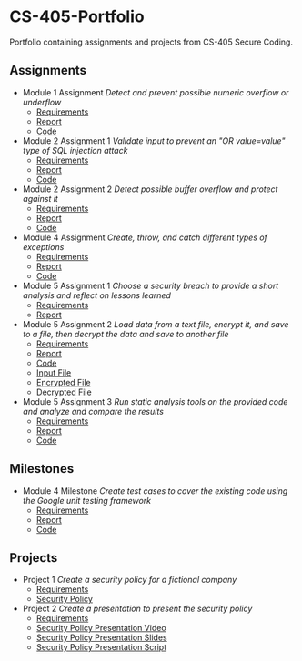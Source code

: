 # CS-405-Portfolio

Portfolio containing assignments and projects from CS-405 Secure Coding.

## Assignments

- Module 1 Assignment
*Detect and prevent possible numeric overflow or underflow*
  - [Requirements](./Module%201%20Assignment%20Guidelines%20and%20Rubric.pdf)
  - [Report](./Module%201%20Assignment.pdf)
  - [Code](../Assignments/Module1/numeric_overflow.cpp)
- Module 2 Assignment 1
*Validate input to prevent an "OR value=value" type of SQL injection attack*
  - [Requirements](./Module%202%20Assignment%201%20Guidelines%20and%20Rubric.pdf)
  - [Report](./Module%202%20Assignment%201.pdf)
  - [Code](../Assignments/Module2.1/sql_injection.cpp)
- Module 2 Assignment 2
*Detect possible buffer overflow and protect against it*
  - [Requirements](./Module%202%20Assignment%202%20Guidelines%20and%20Rubric.pdf)
  - [Report](./Module%202%20Assignment%202.pdf)
  - [Code](../Assignments/Module2.2/buffer_overflow.cpp)
- Module 4 Assignment
*Create, throw, and catch different types of exceptions*
  - [Requirements](./Module%204%20Assignment%20Guidelines%20and%20Rubric.pdf)
  - [Report](./Module%204%20Assignment.pdf)
  - [Code](../Assignments/Module4/exceptions.cpp)
- Module 5 Assignment 1
*Choose a security breach to provide a short analysis and reflect on lessons learned*
  - [Requirements](./Module%205%20Assignment%201%20Guidelines%20and%20Rubric.pdf)
  - [Report](./Module%205%20Assignment%201.pdf)
- Module 5 Assignment 2
*Load data from a text file, encrypt it, and save to a file, then decrypt the data and save to another file*
  - [Requirements](./Module%205%20Assignment%202%20Guidelines%20and%20Rubric.pdf)
  - [Report](./Module%205%20Assignment%202.pdf)
  - [Code](../Assignments/Module5.2/encryption.cpp)
  - [Input File](../Assignments/Module5.2/inputdatafile.txt)
  - [Encrypted File](../Assignments/Module5.2/encrypteddatafile.txt)
  - [Decrypted File](../Assignments/Module5.2/decrytpteddatafile.txt)
- Module 5 Assignment 3
*Run static analysis tools on the provided code and analyze and compare the results*
  - [Requirements](./Module%205%20Assignment%203%20Guidelines%20and%20Rubric.pdf)
  - [Report](./Module%205%20Assignment%203.pdf)
  - [Code](../Assignments/Module5.3/questionable_code.cpp)

## Milestones

- Module 4 Milestone
*Create test cases to cover the existing code using the Google unit testing framework*
  - [Requirements](./Module%204%20Milestone%20Guidelines%20and%20Rubric.pdf)
  - [Report](./Module%204%20Milestone.pdf)
  - [Code](../Milestones/Module4Milestone/test.cpp)

## Projects

- Project 1
*Create a security policy for a fictional company*
  - [Requirements](./Project%201%20Guidelines%20and%20Rubric.pdf)
  - [Security Policy](./Project%201%20Security%20Policy.pdf)
- Project 2
*Create a presentation to present the security policy*
  - [Requirements](./Project%202%20Guidelines%20and%20Rubric.pdf)
  - [Security Policy Presentation Video](./Project%202%20Presentation.mp4)
  - [Security Policy Presentation Slides](./Project%202%20Presentation.pdf)
  - [Security Policy Presentation Script](./Project%202%20Presentation%20Script.pdf)
